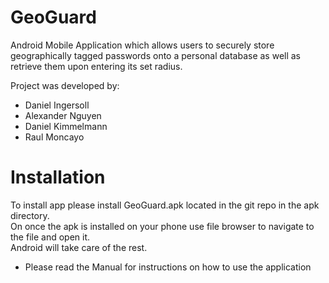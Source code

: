 # GeoGuard

Android Mobile Application which allows users to securely store geographically tagged passwords onto a personal database as well as retrieve them upon entering its set radius.

Project was developed by:
* Daniel Ingersoll
* Alexander Nguyen
* Daniel Kimmelmann
* Raul  Moncayo

# Installation
To install app please install GeoGuard.apk located in the git repo in the apk directory. </br>
On once the apk is installed on your phone use file browser to navigate to the file and open it. </br>
Android will take care of the rest. </br>

* Please read the Manual for instructions on how to use the application
